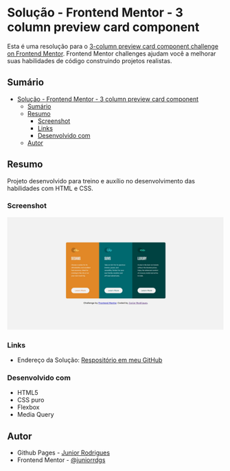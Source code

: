 # Solução - Frontend Mentor - 3 column preview card component

Esta é uma resolução para o [3-column preview card component challenge on Frontend Mentor](https://www.frontendmentor.io/challenges/3column-preview-card-component-pH92eAR2-). Frontend Mentor challenges ajudam você a melhorar suas habilidades de código construindo projetos realistas. 

## Sumário

- [Solução - Frontend Mentor - 3 column preview card component](#solução---frontend-mentor---3-column-preview-card-component)
  - [Sumário](#sumário)
  - [Resumo](#resumo)
    - [Screenshot](#screenshot)
    - [Links](#links)
    - [Desenvolvido com](#desenvolvido-com)
  - [Autor](#autor)

## Resumo
Projeto desenvolvido para treino e auxílio no desenvolvimento das habilidades com HTML e CSS.

### Screenshot
![](./images/screenshot.jpg)

### Links
- Endereço da Solução: [Respositório em meu GitHub](https://github.com/juniorrdgs/3-column-preview-card-component-main)

### Desenvolvido com
- HTML5
- CSS puro
- Flexbox
- Media Query

## Autor

- Github Pages - [Junior Rodrigues](https://juniorrdgs.github.io)
- Frontend Mentor - [@juniorrdgs](https://www.frontendmentor.io/profile/juniorrdgs)